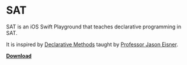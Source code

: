 # SAT

SAT is an iOS Swift Playground that teaches declarative programming in SAT.

It is inspired by [Declarative Methods](https://cs.jhu.edu/~jason/325/) taught by [Professor Jason Eisner](https://cs.jhu.edu/~jason/).

[**Download**](https://github.com/cc941201/WWDC2017-SAT/releases/download/1.0/SAT.playgroundbook.zip)
